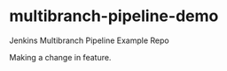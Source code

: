 # multibranch-pipeline-demo
Jenkins Multibranch Pipeline Example Repo


Making a change in feature. 

